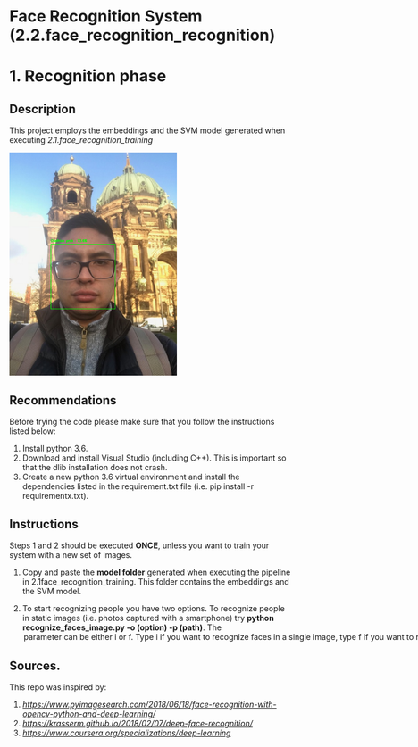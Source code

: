# Face Recognition System (2.2.face_recognition_recognition)

# 1. Recognition phase

## Description
This project employs the embeddings and the SVM model generated  when executing *2.1.face_recognition_training*

 <img src="explanation/xd.png" width="300"/>


## Recommendations

Before trying the code please make sure that you follow the instructions listed below:

1. Install python 3.6.
2. Download and install Visual Studio (including C++). This is important so that the dlib installation does not crash.
3. Create a new python 3.6 virtual environment and install the dependencies listed in the requirement.txt file (i.e. pip install -r requirementx.txt).


## Instructions
Steps 1 and 2 should be executed **ONCE**, unless you want to train your system with a new set of images.

1. Copy and paste the **model folder** generated when executing the pipeline in 2.1face_recognition_training. This folder contains the embeddings and the SVM model.

2. To start recognizing people you have two options. To recognize people in static images (i.e. photos captured with a smartphone)  try **python recognize_faces_image.py -o (option) -p (path)**. The <option> parameter can be either i or f. Type *i* if you want to recognize faces in a single image, type *f* if you want to recognize faces inside a folder containing several images. 
The <path> option is the pointing to the image(s) to be recognized. If you typed i as option, it is expected to be a path pointing to a single file, if you typed f it is expected to be a path pointing to a folder.
To test your system real time with your laptop camera try  **python recognize_face_in_video.py**

## Sources.

This repo was inspired by:

1. *https://www.pyimagesearch.com/2018/06/18/face-recognition-with-opencv-python-and-deep-learning/*
2. *https://krasserm.github.io/2018/02/07/deep-face-recognition/*
3. *https://www.coursera.org/specializations/deep-learning*
